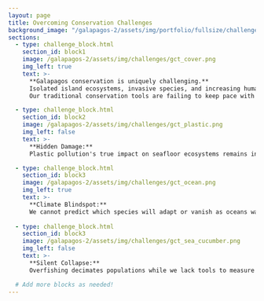 ```yaml
---
layout: page
title: Overcoming Conservation Challenges
background_image: "/galapagos-2/assets/img/portfolio/fullsize/challenge_header.jpg"
sections:
  - type: challenge_block.html
    section_id: block1
    image: /galapagos-2/assets/img/challenges/gct_cover.png
    img_left: true
    text: >-
      **Galapagos conservation is uniquely challenging.**  
      Isolated island ecosystems, invasive species, and increasing human impact create urgent, complex problems. Genomics gives us powerful tools for both understanding and solving these issues.
      Our traditional conservation tools are failing to keep pace with the mounting challenges:

  - type: challenge_block.html
    section_id: block2
    image: /galapagos-2/assets/img/challenges/gct_plastic.png
    img_left: false
    text: >-
      **Hidden Damage:**  
      Plastic pollution's true impact on seafloor ecosystems remains invisible.

  - type: challenge_block.html
    section_id: block3
    image: /galapagos-2/assets/img/challenges/gct_ocean.png
    img_left: true
    text: >-
      **Climate Blindspot:**  
      We cannot predict which species will adapt or vanish as oceans warm.
  
  - type: challenge_block.html
    section_id: block3
    image: /galapagos-2/assets/img/challenges/gct_sea_cucumber.png
    img_left: false
    text: >-
      **Silent Collapse:**  
      Overfishing decimates populations while we lack tools to measure the full devastation.

  # Add more blocks as needed!
---
```

